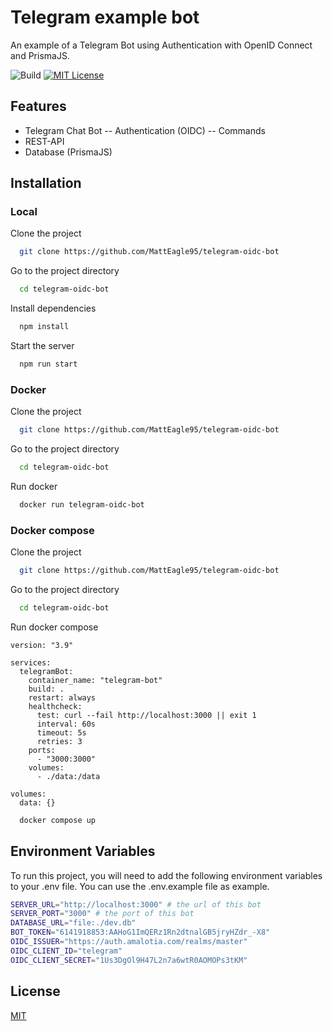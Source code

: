 # Telegram example bot
An example of a Telegram Bot using Authentication with OpenID Connect and PrismaJS.

![Build](https://github.com/matteagle95/telegram-oidc-bot/actions/workflows/ci.yml/badge.svg)
[![MIT License](https://img.shields.io/badge/License-MIT-green.svg)](https://choosealicense.com/licenses/mit/)

## Features
- Telegram Chat Bot
-- Authentication (OIDC)
-- Commands
- REST-API
- Database (PrismaJS)

## Installation
### Local
Clone the project

```bash
  git clone https://github.com/MattEagle95/telegram-oidc-bot
```

Go to the project directory

```bash
  cd telegram-oidc-bot
```

Install dependencies

```bash
  npm install
```

Start the server

```bash
  npm run start
```

### Docker
Clone the project

```bash
  git clone https://github.com/MattEagle95/telegram-oidc-bot
```

Go to the project directory

```bash
  cd telegram-oidc-bot
```

Run docker

```bash
  docker run telegram-oidc-bot
```

### Docker compose
Clone the project

```bash
  git clone https://github.com/MattEagle95/telegram-oidc-bot
```

Go to the project directory

```bash
  cd telegram-oidc-bot
```

Run docker compose

```
version: "3.9"

services:
  telegramBot:
    container_name: "telegram-bot"
    build: .
    restart: always
    healthcheck:
      test: curl --fail http://localhost:3000 || exit 1
      interval: 60s
      timeout: 5s
      retries: 3
    ports:
      - "3000:3000"
    volumes:
      - ./data:/data

volumes:
  data: {}
```

```bash
  docker compose up
```
    
## Environment Variables
To run this project, you will need to add the following environment variables to your .env file.
You can use the .env.example file as example.

```bash
SERVER_URL="http://localhost:3000" # the url of this bot
SERVER_PORT="3000" # the port of this bot
DATABASE_URL="file:./dev.db"
BOT_TOKEN="6141918853:AAHoG1ImQERz1Rn2dtnalGB5jryHZdr_-X8"
OIDC_ISSUER="https://auth.amalotia.com/realms/master"
OIDC_CLIENT_ID="telegram"
OIDC_CLIENT_SECRET="1Us3DgOl9H47L2n7a6wtR0AOMOPs3tKM"
```

## License
[MIT](https://choosealicense.com/licenses/mit/)